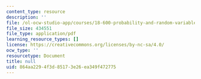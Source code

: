 ```yaml
---
content_type: resource
description: ''
file: /ol-ocw-studio-app/courses/18-600-probability-and-random-variables-fall-2019/864aa2294f3d85173e26ea349f472775_MIT18_600F19_lec31.pdf
file_size: 434551
file_type: application/pdf
learning_resource_types: []
license: https://creativecommons.org/licenses/by-nc-sa/4.0/
ocw_type: ''
resourcetype: Document
title: null
uid: 864aa229-4f3d-8517-3e26-ea349f472775
---
```

